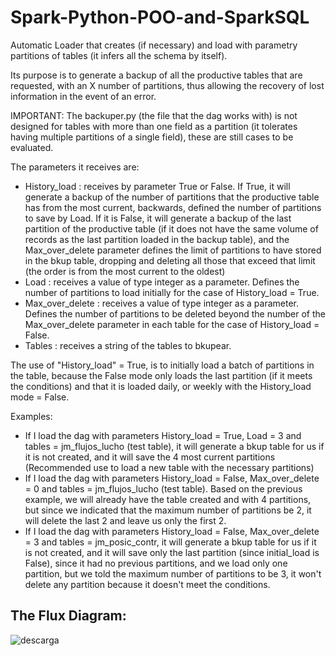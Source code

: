 # Spark-Python-POO-and-SparkSQL
Automatic Loader that creates (if necessary) and load with parametry partitions of tables (it infers all the schema by itself).


Its purpose is to generate a backup of all the productive tables that are requested, with an X number of partitions, thus allowing the recovery of lost information in the event of an error.

IMPORTANT: The backuper.py (the file that the dag works with) is not designed for tables with more than one field as a partition (it tolerates having multiple partitions of a single field), these are still cases to be evaluated.

The parameters it receives are:

 - History_load : receives by parameter True or False.
If True, it will generate a backup of the number of partitions that the productive table has from the most current, backwards, defined the number of partitions to save by Load.
If it is False, it will generate a backup of the last partition of the productive table (if it does not have the same volume of records as the last partition loaded in the backup table), and the Max_over_delete parameter defines the limit of partitions to have stored in the bkup table, dropping and deleting all those that exceed that limit (the order is from the most current to the oldest)
 - Load : receives a value of type integer as a parameter.
Defines the number of partitions to load initially for the case of History_load = True.
 - Max_over_delete : receives a value of type integer as a parameter.
Defines the number of partitions to be deleted beyond the number of the Max_over_delete parameter in each table for the case of History_load = False.
 - Tables : receives a string of the tables to bkupear.

The use of "History_load" = True, is to initially load a batch of partitions in the table, because the False mode only loads the last partition (if it meets the conditions) and that it is loaded daily, or weekly with the History_load mode = False.

Examples:

 - If I load the dag with parameters History_load = True, Load = 3 and tables = jm_flujos_lucho (test table), it will generate a bkup table for us if it is not created, and it will save the 4 most current partitions (Recommended use to load a new table with the necessary partitions)
 - If I load the dag with parameters History_load = False, Max_over_delete = 0 and tables = jm_flujos_lucho (test table). Based on the previous example, we will already have the table created and with 4 partitions, but since we indicated that the maximum number of partitions be 2, it will delete the last 2 and leave us only the first 2.
 - If I load the dag with parameters History_load = False, Max_over_delete = 3 and tables = jm_posic_contr, it will generate a bkup table for us if it is not created, and it will save only the last partition (since initial_load is False), since it had no previous partitions, and we load only one partition, but we told the maximum number of partitions to be 3, it won't delete any partition because it doesn't meet the conditions.
 
 
## The Flux Diagram:
 ![descarga](https://user-images.githubusercontent.com/75091406/208456260-26b22ca5-1c7d-4975-88e1-95afbf459f65.png)

 
